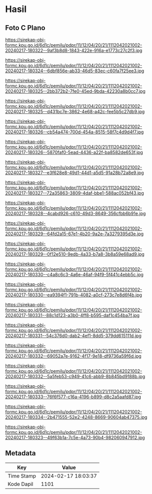# Hasil

## Foto C Plano

https://sirekap-obj-formc.kpu.go.id/6d1c/pemilu/pdpr/11/12/04/20/21/1112042021002-20240217-180322--9af3b8d8-1843-422e-916a-e1773c27c2f3.jpg

https://sirekap-obj-formc.kpu.go.id/6d1c/pemilu/pdpr/11/12/04/20/21/1112042021002-20240217-180324--6dbf856e-ab33-46d5-83ec-c60fa7f25ee3.jpg

https://sirekap-obj-formc.kpu.go.id/6d1c/pemilu/pdpr/11/12/04/20/21/1112042021002-20240217-180325--2bb372b2-7fe0-45ed-9bda-42230a8b0cc7.jpg

https://sirekap-obj-formc.kpu.go.id/6d1c/pemilu/pdpr/11/12/04/20/21/1112042021002-20240217-180325--d431bc7e-3862-4e68-a42c-fee5b5c27db9.jpg

https://sirekap-obj-formc.kpu.go.id/6d1c/pemilu/pdpr/11/12/04/20/21/1112042021002-20240217-180326--cb54a474-700d-454a-8515-58f7c4d9d4f7.jpg

https://sirekap-obj-formc.kpu.go.id/6d1c/pemilu/pdpr/11/12/04/20/21/1112042021002-20240217-180326--5870faf0-5ead-4436-a22f-ba8582de653f.jpg

https://sirekap-obj-formc.kpu.go.id/6d1c/pemilu/pdpr/11/12/04/20/21/1112042021002-20240217-180327--e3f628e8-49d1-44d1-a5d5-91a28b72a8e9.jpg

https://sirekap-obj-formc.kpu.go.id/6d1c/pemilu/pdpr/11/12/04/20/21/1112042021002-20240217-180327--72a35863-3809-4daf-bbe1-588ac052bf43.jpg

https://sirekap-obj-formc.kpu.go.id/6d1c/pemilu/pdpr/11/12/04/20/21/1112042021002-20240217-180328--4cabd926-c610-49d3-8649-356cfbb6b91e.jpg

https://sirekap-obj-formc.kpu.go.id/6d1c/pemilu/pdpr/11/12/04/20/21/1112042021002-20240217-180329--64fd2a15-67e1-4b20-9a2e-7a3279395d3e.jpg

https://sirekap-obj-formc.kpu.go.id/6d1c/pemilu/pdpr/11/12/04/20/21/1112042021002-20240217-180329--0f12e510-9edb-4a33-b7a8-3b8a59e68ad9.jpg

https://sirekap-obj-formc.kpu.go.id/6d1c/pemilu/pdpr/11/12/04/20/21/1112042021002-20240217-180330--c4a8c6c3-4a6e-46af-94f9-5f441c4ebb5c.jpg

https://sirekap-obj-formc.kpu.go.id/6d1c/pemilu/pdpr/11/12/04/20/21/1112042021002-20240217-180330--ea9394f1-791b-4082-a0cf-273c7e8d6f4b.jpg

https://sirekap-obj-formc.kpu.go.id/6d1c/pemilu/pdpr/11/12/04/20/21/1112042021002-20240217-180331--88c1d123-a3b0-4ff8-b595-daf1c454ba7f.jpg

https://sirekap-obj-formc.kpu.go.id/6d1c/pemilu/pdpr/11/12/04/20/21/1112042021002-20240217-180331--54c376d0-dab2-4ef1-8dd5-379dd615111d.jpg

https://sirekap-obj-formc.kpu.go.id/6d1c/pemilu/pdpr/11/12/04/20/21/1112042021002-20240217-180332--69052a7e-9162-4f17-9e18-df9736a59f6d.jpg

https://sirekap-obj-formc.kpu.go.id/6d1c/pemilu/pdpr/11/12/04/20/21/1112042021002-20240217-180332--5a5feb53-c949-41c6-abb9-8b845bd9188b.jpg

https://sirekap-obj-formc.kpu.go.id/6d1c/pemilu/pdpr/11/12/04/20/21/1112042021002-20240217-180333--76f6f577-c16a-4196-b899-d8c2a5aafd87.jpg

https://sirekap-obj-formc.kpu.go.id/6d1c/pemilu/pdpr/11/12/04/20/21/1112042021002-20240217-180334--2b471555-52e2-4248-8669-90604ab47375.jpg

https://sirekap-obj-formc.kpu.go.id/6d1c/pemilu/pdpr/11/12/04/20/21/1112042021002-20240217-180323--49f63b1a-7c5e-4a73-90b4-982060947912.jpg


## Metadata

| Key        | Value               |
| ---------- | ------------------- |
| Time Stamp | 2024-02-17 18:03:37 |
| Kode Dapil | 1101                |



